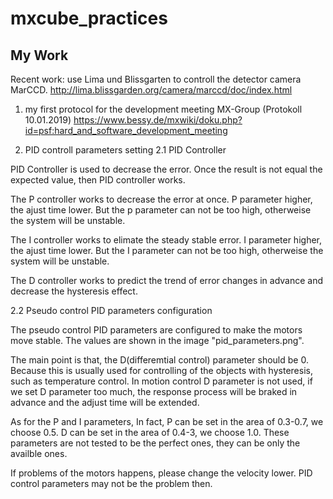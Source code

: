 # mxcube_practices

My Work
----------------------------------------------------------------------------------------------------------------------------
Recent work: use Lima und Blissgarten to controll the detector camera MarCCD. http://lima.blissgarden.org/camera/marccd/doc/index.html

1. my first protocol for the development meeting MX-Group (Protokoll 10.01.2019) https://www.bessy.de/mxwiki/doku.php?id=psf:hard_and_software_development_meeting


2. PID controll parameters setting
2.1 PID Controller


PID Controller is used to decrease the error. Once the result is not equal the expected value, then PID controller works.

The P controller works to decrease the error at once. P parameter higher, the ajust time lower. But the p parameter can not be too high, otherweise the system will be unstable. 

The I controller works to elimate the steady stable error. I parameter higher, the ajust time lower. But the I parameter can not be too high, otherweise the system will be unstable. 

The D controller works to predict the trend of error changes in advance and decrease the hysteresis effect. 


2.2 Pseudo control PID parameters configuration


   The pseudo control PID parameters are configured to make the motors move stable. The values are shown in the image "pid_parameters.png". 

   The main point is that, the D(differemtial control) parameter should be 0. Because this is usually used for controlling of the objects with hysteresis, such as temperature control. In motion control D parameter is not used, if we set D parameter too much, the response process will be braked in advance and the adjust time will be extended. 
  
  As for the P and I parameters, In fact, P can be set in the area of 0.3-0.7, we choose 0.5. D can be set in the area of 0.4-3, we choose 1.0. These parameters are not tested to be the perfect ones, they can be only the availble ones. 
  
  If problems of the motors happens, please change the velocity lower. PID control parameters may not be the problem then. 
